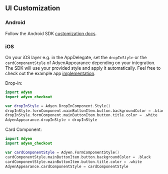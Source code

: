 ## UI Customization


### Android

Follow the Android SDK [customization docs](https://github.com/Adyen/adyen-android/blob/main/docs/UI_CUSTOMIZATION.md).

### iOS

On your iOS layer e.g. in the AppDelegate, set the `dropInStyle` or the `cardComponentStyle` of AdyenAppearance depending on your integration.
The SDK will use your provided style and apply it automatically. Feel free to check out the example app [implementation](https://github.com/Adyen/adyen-flutter/blob/main/example/ios/Runner/AppDelegate.swift#L23).

Drop-in:

```swift
import Adyen
import adyen_checkout

var dropInStyle = Adyen.DropInComponent.Style()
dropInStyle.formComponent.mainButtonItem.button.backgroundColor = .black
dropInStyle.formComponent.mainButtonItem.button.title.color = .white
AdyenAppearance.dropInStyle = dropInStyle
```

Card Component:

```swift
import Adyen
import adyen_checkout

var cardComponentStyle = Adyen.FormComponentStyle()
cardComponentStyle.mainButtonItem.button.backgroundColor = .black
cardComponentStyle.mainButtonItem.button.title.color = .white
AdyenAppearance.cardComponentStyle = cardComponentStyle
```